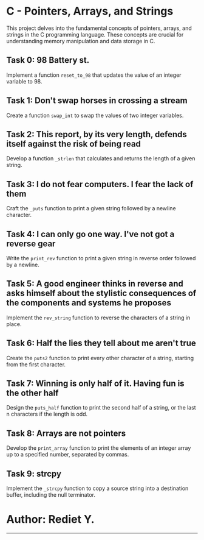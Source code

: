 # C - Pointers, Arrays, and Strings

This project delves into the fundamental concepts of pointers, arrays, and strings in the C programming language. These concepts are crucial for understanding memory manipulation and data storage in C.

## Task 0: 98 Battery st.

Implement a function `reset_to_98` that updates the value of an integer variable to 98.

## Task 1: Don't swap horses in crossing a stream

Create a function `swap_int` to swap the values of two integer variables.

## Task 2: This report, by its very length, defends itself against the risk of being read

Develop a function `_strlen` that calculates and returns the length of a given string.

## Task 3: I do not fear computers. I fear the lack of them

Craft the `_puts` function to print a given string followed by a newline character.

## Task 4: I can only go one way. I've not got a reverse gear

Write the `print_rev` function to print a given string in reverse order followed by a newline.

## Task 5: A good engineer thinks in reverse and asks himself about the stylistic consequences of the components and systems he proposes

Implement the `rev_string` function to reverse the characters of a string in place.

## Task 6: Half the lies they tell about me aren't true

Create the `puts2` function to print every other character of a string, starting from the first character.

## Task 7: Winning is only half of it. Having fun is the other half

Design the `puts_half` function to print the second half of a string, or the last n characters if the length is odd.

## Task 8: Arrays are not pointers

Develop the `print_array` function to print the elements of an integer array up to a specified number, separated by commas.

## Task 9: strcpy

Implement the `_strcpy` function to copy a source string into a destination buffer, including the null terminator.

# Author: Rediet Y.
---

